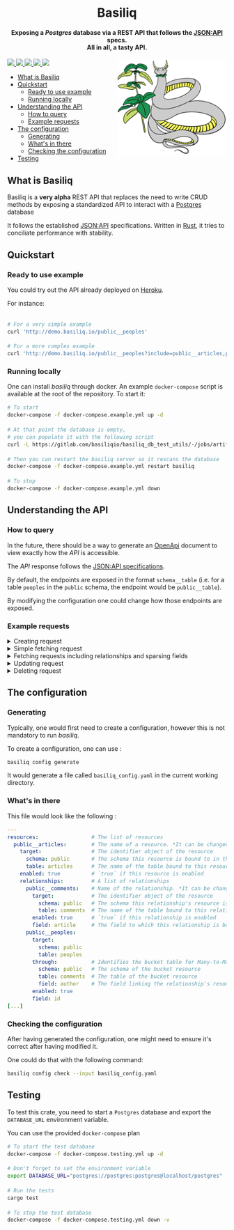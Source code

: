 <h1 align="center"> Basiliq </h1>

<h4 align="center"><b>Exposing a <em>Postgres</em> database via a REST API that follows the <a href="https://jsonapi.org/format/">JSON:API</a> specs.
<br>
All in all, a tasty API.
</b>
</h4>

<a href="https://gitlab.com/basiliqio/basiliq/-/pipelines" alt="Gitlab pipeline status">
  <img src="https://img.shields.io/gitlab/pipeline/basiliqio/basiliq/main">
</a>
<a href="https://codecov.io/gl/basiliqio/basiliq" alt="Codecov">
  <img src="https://img.shields.io/codecov/c/github/basiliqio/basiliq?token=HLjRazfpcL">
</a>
<a href="https://crates.io/crates/basiliq" alt="Crates.io version">
  <img src="https://img.shields.io/crates/v/basiliq">
</a>
<a href="https://crates.io/crates/basiliq" alt="Crates.io license">
  <img src="https://img.shields.io/crates/l/basiliq?label=license">
</a>
<a href="https://docs.rs/basiliq" alt="Docs.rs">
  <img src="https://docs.rs/basiliq/badge.svg">
</a>
<img align="right" width="50%" src="assets/logos/LOGO_Basiliq_large.svg"></div>

- [What is Basiliq](#what-is-basiliq)
- [Quickstart](#quickstart)
	- [Ready to use example](#ready-to-use-example)
	- [Running locally](#running-locally)
- [Understanding the API](#understanding-the-api)
	- [How to query](#how-to-query)
	- [Example requests](#example-requests)
- [The configuration](#the-configuration)
	- [Generating](#generating)
	- [What's in there](#whats-in-there)
	- [Checking the configuration](#checking-the-configuration)
- [Testing](#testing)


## What is Basiliq

Basiliq is a **very alpha** REST API that replaces the need to write CRUD methods by exposing a standardized API to interact with a [Postgres](https://www.postgresql.org/) database

It follows the established [JSON:API](https://jsonapi.org/format/)
specifications. Written in [Rust](https://www.rust-lang.org/fr), it tries to conciliate performance with stability.

## Quickstart

### Ready to use example

You could try out the API already deployed on [Heroku](https://www.heroku.com/).

For instance:

```sh

# For a very simple example
curl 'http://demo.basiliq.io/public__peoples'

# For a more complex example
curl 'http://demo.basiliq.io/public__peoples?include=public__articles,public__comments&fields\[public__comments\]='

```
### Running locally

One can install _basiliq_ through docker. An example `docker-compose` script is available at the root of the repository. To start it:

```sh
# To start
docker-compose -f docker-compose.example.yml up -d

# At that point the database is empty,
# you can populate it with the following script
curl -L https://gitlab.com/basiliqio/basiliq_db_test_utils/-/jobs/artifacts/main/raw/basiliq_test.dump\?job\=pack_test_migrations | PGHOST=localhost PGUSER=postgres PGPASS=postgres psql

# Then you can restart the basiliq server so it rescans the database
docker-compose -f docker-compose.example.yml restart basiliq

# To stop
docker-compose -f docker-compose.example.yml down
```

## Understanding the API

### How to query

In the future, there should be a way to generate an [OpenApi](https://swagger.io/specification/) document to view exactly how the _API_ is accessible.

The _API_ response follows the [JSON:API specifications](https://jsonapi.org/format/).

By default, the endpoints are exposed in the format `schema__table`
(i.e. for a table `peoples` in the `public` schema, the endpoint would be `public__table`).

By modifying the configuration one could change how those endpoints are exposed.

### Example requests

<details>
<summary>Creating request</summary>

Notice the lack of id in the request.

Also, in the response, the fields that were not specified are set to their default

```http
POST /public__peoples HTTP/1.1
Host: demo.basiliq.io
User-Agent: curl/7.76.1
Content-Type:application/vnd.api+json
Accept: application/json, */*
Content-Length: 174

{
    "data": {
        "type": "public__peoples",
        "attributes": {
            "first-name": "Somebody",
            "last-name": "Once_told_me_the_world",
            "gender": "F",
            "twitter": "@allstars"
        }
    }
}

HTTP/1.1 201 Created
Connection: keep-alive
Content-Type: application/vnd.api+json
Content-Length: 224
Date: Sun, 02 May 2021 20:20:52 GMT

{
    "jsonapi": {
        "version": "1.0"
    },
    "data": {
        "type": "public__peoples",
        "id": "d14e1928-9cae-441c-945d-144ebe6c94c8",
        "attributes": {
            "age": null,
            "first-name": "Somebody",
            "gender": "F",
            "last-name": "Once_told_me_the_world",
            "twitter": "@allstars"
        }
    }
}
```
</details>

<details>
<summary>Simple fetching request</summary>

```http
GET /public__peoples HTTP/1.1
Host: demo.basiliq.io
User-Agent: curl/7.76.1
Accept: application/json, */*

HTTP/1.1 200 OK
Connection: keep-alive
Content-Type: application/vnd.api+json
Content-Length: 598
Date: Sun, 02 May 2021 20:13:47 GMT

{
    "jsonapi": {
        "version": "1.0"
    },
    "data": [
        {
            "type": "public__peoples",
            "id": "1649b1e9-8a5f-4f52-b331-c07ce3bccc6f",
            "attributes": {
                "age": 22,
                "first-name": "Francis",
                "gender": "M",
                "last-name": "Le Roy",
                "twitter": null
            }
        },
        {
            "type": "public__peoples",
            "id": "777cc565-c66b-4942-ab44-8fc5f194b804",
            "attributes": {
                "age": 34,
                "first-name": "Somebody",
                "gender": "F",
                "last-name": "Wuhu",
                "twitter": "@randomhandle"
            }
        },
        {
            "type": "public__peoples",
            "id": "961e543a-4b22-4d48-a8e5-c1eafada950f",
            "attributes": {
                "age": null,
                "first-name": "AAAAAAAA",
                "gender": null,
                "last-name": "BBBBBBBBB",
                "twitter": null
            }
        }
    ]
}
```
</details>

<details>
<summary>Fetching requests including relationships and sparsing fields</summary>

You can find the attributes of the objects in the `relationships` key of each main resource in the `included` key below.

Notice that the comments object have only `id`s, because none of their fields was selected via the `fields[public__comments]=` query parameter.

```http
GET /public__peoples?include=public__articles,public__comments&fields[public__comments]= HTTP/1.1
Host: demo.basiliq.io:80
User-Agent: curl/7.76.1
Accept: application/json, */*

HTTP/1.1 200 OK
content-type: application/vnd.api+json
content-length: 1879
date: Sun, 02 May 2021 20:08:12 GMT

{
    "jsonapi": {
        "version": "1.0"
    },
    "data": [
        {
            "type": "public__peoples",
            "id": "1649b1e9-8a5f-4f52-b331-c07ce3bccc6f",
            "attributes": {
                "age": 22,
                "first-name": "Francis",
                "gender": "M",
                "last-name": "Le Roy",
                "twitter": null
            },
            "relationships": {
                "public__articles": {
                    "data": [
                        {
                            "type": "public__articles",
                            "id": "fdf715dd-8772-498c-8196-6f4ccb64edef"
                        },
                        {
                            "type": "public__articles",
                            "id": "2dbf5d1a-b029-4456-af6b-339c75b1089c"
                        }
                    ]
                },
                "public__comments": {
                    "data": [
                        {
                            "type": "public__comments",
                            "id": "59f58abd-c9db-4074-9c34-ac33e9c838ce"
                        },
                        {
                            "type": "public__comments",
                            "id": "c2add83b-6f58-45a2-bf62-3ebc05c46192"
                        }
                    ]
                }
            }
        },
        {
            "type": "public__peoples",
            "id": "777cc565-c66b-4942-ab44-8fc5f194b804",
            "attributes": {
                "age": 34,
                "first-name": "Somebody",
                "gender": "F",
                "last-name": "Wuhu",
                "twitter": "@randomhandle"
            },
            "relationships": {
                "public__articles": {
                    "data": {
                        "type": "public__articles",
                        "id": "46c4fe50-8c56-4f26-935e-56ccfa496bb5"
                    }
                },
                "public__comments": {
                    "data": {
                        "type": "public__comments",
                        "id": "6ae9938f-d490-4707-b138-770c2a52465f"
                    }
                }
            }
        },
        {
            "type": "public__peoples",
            "id": "961e543a-4b22-4d48-a8e5-c1eafada950f",
            "attributes": {
                "age": null,
                "first-name": "AAAAAAAA",
                "gender": null,
                "last-name": "BBBBBBBBB",
                "twitter": null
            }
        }
    ],
    "included": [
        {
            "type": "public__articles",
            "id": "2dbf5d1a-b029-4456-af6b-339c75b1089c",
            "attributes": {
                "body": "Yeah I know ! Right ?!",
                "title": "Oh my g**"
            }
        },
        {
            "type": "public__articles",
            "id": "46c4fe50-8c56-4f26-935e-56ccfa496bb5",
            "attributes": {
                "body": "They feast on the blood of the departed draw their powers",
                "title": "Why devs require sacrifices"
            }
        },
        {
            "type": "public__articles",
            "id": "fdf715dd-8772-498c-8196-6f4ccb64edef",
            "attributes": {
                "body": "Yes",
                "title": "How to dead"
            }
        },
        {
            "type": "public__comments",
            "id": "59f58abd-c9db-4074-9c34-ac33e9c838ce"
        },
        {
            "type": "public__comments",
            "id": "6ae9938f-d490-4707-b138-770c2a52465f"
        },
        {
            "type": "public__comments",
            "id": "c2add83b-6f58-45a2-bf62-3ebc05c46192"
        }
    ]
}
```
</details>

<details>
<summary>Updating request</summary>

Notice that attributes that were not included in the `PATCH` request are not nulled.

```http
PATCH /public__peoples/777cc565-c66b-4942-ab44-8fc5f194b804 HTTP/1.1
Host: demo.basiliq.io
User-Agent: curl/7.76.1
Content-Type:application/vnd.api+json
Accept: application/json, */*
Content-Length: 204

{
    "data": {
        "type": "public__peoples",
        "id": "777cc565-c66b-4942-ab44-8fc5f194b804",
        "attributes": {
            "first-name": "NotTheOriginalFirstName",
            "last-name": "NotTheOriginalLastName"
        }
    }
}

HTTP/1.1 200 OK
Connection: keep-alive
Content-Type: application/vnd.api+json
Content-Length: 260
Date: Sun, 02 May 2021 20:24:50 GMT

{
    "jsonapi": {
        "version": "1.0"
    },
    "data": {
        "type": "public__peoples",
        "id": "777cc565-c66b-4942-ab44-8fc5f194b804",
        "attributes": {
            "age": 34,
            "first-name": "NotTheOriginalFirstName",
            "gender": "F",
            "last-name": "NotTheOriginalLastName",
            "twitter": "@randomhandle"
        }
    }
}

```
</details>

<details>
<summary>Deleting request</summary>

```http
DELETE /public__peoples/777cc565-c66b-4942-ab44-8fc5f194b804 HTTP/1.1
Host: demo.basiliq.io
User-Agent: curl/7.76.1
Accept: application/json, */*

HTTP/1.1 200 OK
Connection: keep-alive
Content-Type: application/vnd.api+json
Content-Length: 41
Date: Sun, 02 May 2021 20:25:54 GMT

{
    "jsonapi": {
        "version": "1.0"
    },
    "data": null
}
```
</details>


## The configuration

### Generating

Typically, one would first need to create a configuration, however this is
not mandatory to run _basiliq_.

To create a configuration, one can use : 

```sh
basiliq config generate
```

It would generate a file called `basiliq_config.yaml` in the current working directory.

### What's in there

This file would look like the following :

```yml
---
resources:                 # The list of resources
  public__articles:        # The name of a resource. *It can be changed*
    target:                # The identifier object of the resource
      schema: public       # The schema this resource is bound to in the database
      table: articles      # The name of the table bound to this resource
    enabled: true          # `true` if this resource is enabled
    relationships:         # A list of relationships
      public__comments:    # Name of the relationship. *It can be changed*
        target:            # The identifier object of the resource
          schema: public   # The schema this relationship's resource is bound to in the database
          table: comments  # The name of the table bound to this relationship's resource
        enabled: true      # `true` if this relationship is enabled
        field: article     # The field to which this relationship is bound
      public__peoples:
        target:
          schema: public
          table: peoples
        through:           # Identifies the bucket table for Many-to-Many relationships 
          schema: public   # The schema of the bucket resource
          table: comments  # The table of the bucket resource
          field: author    # The field linking the relationship's resource and the bucket resource
        enabled: true
        field: id
[...]
```

### Checking the configuration

After having generated the configuration, one might need to ensure it's correct after having modified it.

One could do that with the following command:

```sh
basiliq config check --input basiliq_config.yaml 
```

## Testing

To test this crate, you need to start a `Postgres` database and export the `DATABASE_URL` environment variable.

You can use the provided `docker-compose` plan

```sh
# To start the test database
docker-compose -f docker-compose.testing.yml up -d

# Don't forget to set the environment variable
export DATABASE_URL="postgres://postgres:postgres@localhost/postgres"

# Run the tests
cargo test

# To stop the test database
docker-compose -f docker-compose.testing.yml down -v
```
